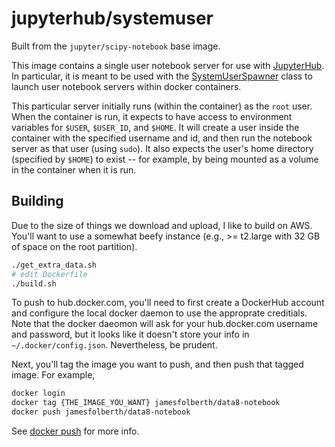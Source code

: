 # jupyterhub/systemuser

Built from the `jupyter/scipy-notebook` base image.

This image contains a single user notebook server for use with
[JupyterHub](https://github.com/jupyterhub/jupyterhub). In particular, it is meant
to be used with the
[SystemUserSpawner](https://github.com/jupyterhub/dockerspawner/blob/master/dockerspawner/systemuserspawner.py)
class to launch user notebook servers within docker containers.

This particular server initially runs (within the container) as the `root` user.
When the container is run, it expects to have access to environment variables
for `$USER`, `$USER_ID`, and `$HOME`. It will create a user inside the container
with the specified username and id, and then run the notebook server as that
user (using `sudo`). It also expects the user's home directory (specified by
`$HOME`) to exist -- for example, by being mounted as a volume in the container
when it is run.

## Building
Due to the size of things we download and upload, I like to build on AWS.
You'll want to use a somewhat beefy instance (e.g., >= t2.large with 32 GB of space on the root partition).


```bash
./get_extra_data.sh
# edit Dockerfile
./build.sh
```

To push to hub.docker.com, you'll need to first create a DockerHub account and configure the local docker daemon to use the approprate creditials.
Note that the docker daeomon will ask for your hub.docker.com username and password, but it looks like it doesn't store your info in `~/.docker/config.json`.
Nevertheless, be prudent.

Next, you'll tag the image you want to push, and then push that tagged image.
For example,

```bash
docker login
docker tag {THE_IMAGE_YOU_WANT} jamesfolberth/data8-notebook
docker push jamesfolberth/data8-notebook
```

See [docker push](https://docs.docker.com/engine/reference/commandline/push/#extended-description) for more info.

